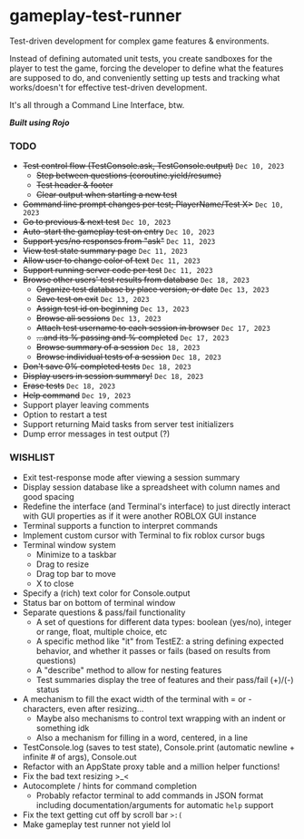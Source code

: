 # gameplay-test-runner
Test-driven development for complex game features & environments. 

Instead of defining automated unit tests, you create sandboxes for the player to test the game, forcing the developer to define what the features are supposed to do, and conveniently setting up tests and tracking what works/doesn't for effective test-driven development.

It's all through a Command Line Interface, btw.

***Built using Rojo***

### TODO
* ~~Test control flow (TestConsole.ask, TestConsole.output)~~ `Dec 10, 2023`
  * ~~Step between questions (coroutine.yield/resume)~~
  * ~~Test header & footer~~
  * ~~Clear output when starting a new test~~
* ~~Command line prompt changes per test; PlayerName/Test X>~~ `Dec 10, 2023`
* ~~Go to previous & next test~~ `Dec 10, 2023`
* ~~Auto-start the gameplay test on entry~~ `Dec 10, 2023`
* ~~Support yes/no responses from "ask"~~ `Dec 11, 2023`
* ~~View test state summary page~~ `Dec 11, 2023`
* ~~Allow user to change color of text~~ `Dec 11, 2023`
* ~~Support running server code per test~~ `Dec 11, 2023`
* ~~Browse other users' test results from database~~ `Dec 18, 2023`
  * ~~Organize test database by place version, or date~~ `Dec 13, 2023`
  * ~~Save test on exit~~ `Dec 13, 2023`
  * ~~Assign test id on beginning~~ `Dec 13, 2023`
  * ~~Browse all sessions~~ `Dec 13, 2023`
  * ~~Attach test username to each session in browser~~ `Dec 17, 2023`
  * ~~...and its % passing and % completed~~ `Dec 17, 2023`
  * ~~Browse summary of a session~~ `Dec 18, 2023`
  * ~~Browse individual tests of a session~~ `Dec 18, 2023`
* ~~Don't save 0% completed tests~~ `Dec 18, 2023`
* ~~Display users in session summary!~~ `Dec 18, 2023`
* ~~Erase tests~~ `Dec 18, 2023`
* ~~Help command~~ `Dec 19, 2023`
* Support player leaving comments
* Option to restart a test
* Support returning Maid tasks from server test initializers
* Dump error messages in test output (?)

### WISHLIST
* Exit test-response mode after viewing a session summary
* Display session database like a spreadsheet with column names and good spacing
* Redefine the interface (and Terminal's interface) to just directly 
  interact with GUI properties as if it were another ROBLOX GUI instance
* Terminal supports a function to interpret commands
* Implement custom cursor with Terminal to fix roblox cursor bugs
* Terminal window system
  * Minimize to a taskbar
  * Drag to resize
  * Drag top bar to move
  * X to close
* Specify a (rich) text color for Console.output 
* Status bar on bottom of terminal window
* Separate questions & pass/fail functionality
  * A set of questions for different data types: boolean (yes/no), integer or range, float, multiple choice, etc
  * A specific method like "it" from TestEZ: a string defining expected behavior, and whether it passes or fails (based on results from questions)
  * A "describe" method to allow for nesting features
  * Test summaries display the tree of features and their pass/fail (+)/(-) status
* A mechanism to fill the exact width of the terminal with = or - characters, even after resizing...
  * Maybe also mechanisms to control text wrapping with an indent or something idk
  * Also a mechanism for filling in a word, centered, in a line
* TestConsole.log (saves to test state), Console.print (automatic newline + infinite # of args), Console.out
* Refactor with an AppState proxy table and a million helper functions!
* Fix the bad text resizing >_<
* Autocomplete / hints for command completion
  * Probably refactor terminal to add commands in JSON format including documentation/arguments for automatic `help` support
* Fix the text getting cut off by scroll bar `>:(`
* Make gameplay test runner not yield lol
